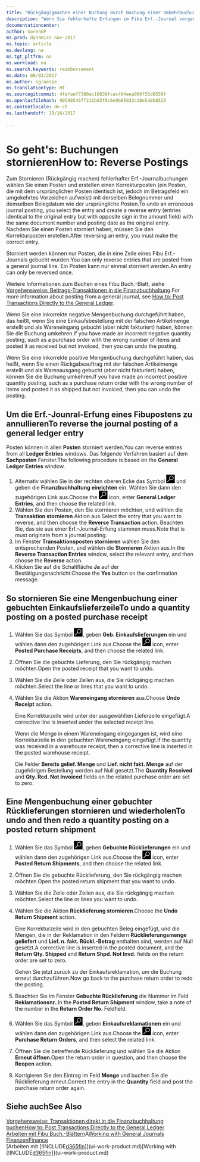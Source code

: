 ```yaml
---
title: "Rückgängigmachen einer Buchung durch Buchung einer Umkehrbuchung"
description: "Wenn Sie fehlerhafte Erfungen im Fibu Erf.-Journal vorgenommen haben, können Sie die Funktion verwenden, um die korrekte Erfung mit einem Protokoll zu annullieren."
documentationcenter: 
author: SorenGP
ms.prod: dynamics-nav-2017
ms.topic: article
ms.devlang: na
ms.tgt_pltfrm: na
ms.workload: na
ms.search.keywords: reimbursement
ms.date: 08/03/2017
ms.author: sgroespe
ms.translationtype: HT
ms.sourcegitcommit: 4fefaef7380ac10836fcac404eea006f55d8556f
ms.openlocfilehash: 90598545ff216b03f8c6e9b85933c10e5a8b6525
ms.contentlocale: de-ch
ms.lasthandoff: 10/16/2017

---
```

# <a name="how-to-reverse-postings"></a><span data-ttu-id="d8b60-103">So geht's: Buchungen stornieren</span><span class="sxs-lookup"><span data-stu-id="d8b60-103">How to: Reverse Postings</span></span>
<span data-ttu-id="d8b60-104">Zum Stornieren (Rückgängig machen) fehlerhafter Erf.-Journalbuchungen wählen Sie einen Posten und erstellen einen Korrekturposten (ein Posten, die mit dem ursprünglichen Posten identisch ist, jedoch im Betragsfeld ein umgekehrtes Vorzeichen aufweist) mit derselben Belegnummer und demselben Belegdatum wie der ursprüngliche Posten.</span><span class="sxs-lookup"><span data-stu-id="d8b60-104">To undo an erroneous journal posting, you select the entry and create a reverse entry (entries identical to the original entry but with opposite sign in the amount field) with the same document number and posting date as the original entry.</span></span> <span data-ttu-id="d8b60-105">Nachdem Sie einen Posten storniert haben, müssen Sie den Korrekturposten erstellen.</span><span class="sxs-lookup"><span data-stu-id="d8b60-105">After reversing an entry, you must make the correct entry.</span></span>

<span data-ttu-id="d8b60-106">Storniert werden können nur Posten, die in eine Zeile eines Fibu Erf.-Journals gebucht wurden.</span><span class="sxs-lookup"><span data-stu-id="d8b60-106">You can only reverse entries that are posted from a general journal line.</span></span> <span data-ttu-id="d8b60-107">Ein Posten kann nur einmal storniert werden.</span><span class="sxs-lookup"><span data-stu-id="d8b60-107">An entry can only be reversed once.</span></span>

<span data-ttu-id="d8b60-108">Weitere Informationen zum Buchen eines Fibu Buch.-Blatt, siehe [Vorgehensweise: Beitrags-Transaktionen in die Finanzbuchhaltung](finance-how-post-transactions-directly.md).</span><span class="sxs-lookup"><span data-stu-id="d8b60-108">For more information about posting from a general journal, see [How to: Post Transactions Directly to the General Ledger](finance-how-post-transactions-directly.md).</span></span>

<span data-ttu-id="d8b60-109">Wenn Sie eine inkorrekte negative Mengenbuchung durchgeführt haben, das heißt, wenn Sie eine Einkaufsbestellung mit der falschen Artikelmenge erstellt und als Wareneingang gebucht (aber nicht fakturiert) haben, können Sie die Buchung umkehren.</span><span class="sxs-lookup"><span data-stu-id="d8b60-109">If you have made an incorrect negative quantity posting, such as a purchase order with the wrong number of items and posted it as received but not invoiced, then you can undo the posting.</span></span>

<span data-ttu-id="d8b60-110">Wenn Sie eine inkorrekte positive Mengenbuchung durchgeführt haben, das heißt, wenn Sie einen Rückgabeauftrag mit der falschen Artikelmenge erstellt und als Warenausgang gebucht (aber nicht fakturiert) haben, können Sie die Buchung umkehren.</span><span class="sxs-lookup"><span data-stu-id="d8b60-110">If you have made an incorrect positive quantity posting, such as a purchase return order with the wrong number of items and posted it as shipped but not invoiced, then you can undo the posting.</span></span>   

## <a name="to-reverse-the-journal-posting-of-a-general-ledger-entry"></a><span data-ttu-id="d8b60-111">Um die Erf.-Jounral-Erfung eines Fibupostens zu annullieren</span><span class="sxs-lookup"><span data-stu-id="d8b60-111">To reverse the journal posting of a general ledger entry</span></span>
<span data-ttu-id="d8b60-112">Posten können in allen **Posten** storniert werden.</span><span class="sxs-lookup"><span data-stu-id="d8b60-112">You can reverse entries from all **Ledger Entries** windows.</span></span> <span data-ttu-id="d8b60-113">Das folgende Verfahren basiert auf dem **Sachposten** Fenster.</span><span class="sxs-lookup"><span data-stu-id="d8b60-113">The following procedure is based on the **General Ledger Entries** window.</span></span>
1. <span data-ttu-id="d8b60-114">Alternativ wählen Sie in der rechten oberen Ecke das Symbol ![Nach Seite oder Bericht suchen](media/ui-search/search_small.png "Nach Seite oder Bericht suchen") und geben die **Finanzbuchhaltung einrichten** ein. Wählen Sie dann den zugehörigen Link aus.</span><span class="sxs-lookup"><span data-stu-id="d8b60-114">Choose the ![Search for Page or Report](media/ui-search/search_small.png "Search for Page or Report icon") icon, enter **General Ledger Entries**, and then choose the related link.</span></span>
2. <span data-ttu-id="d8b60-115">Wählen Sie den Posten, den Sie stornieren möchten, und wählen die **Transaktion stornieren** Aktion aus.</span><span class="sxs-lookup"><span data-stu-id="d8b60-115">Select the entry that you want to reverse, and then choose the **Reverse Transaction** action.</span></span> <span data-ttu-id="d8b60-116">Beachten Sie, das sie aus einer Erf.-Journal-Erfung stammen muss.</span><span class="sxs-lookup"><span data-stu-id="d8b60-116">Note that is must originate from a journal posting.</span></span>
3. <span data-ttu-id="d8b60-117">Im Fenster **Transaktionsposten stornieren** wählen Sie den entsprechenden Posten, und wählen die **Stornieren** Aktion aus.</span><span class="sxs-lookup"><span data-stu-id="d8b60-117">In the **Reverse Transaction Entries** window, select the relevant entry, and then choose the **Reverse** action.</span></span>
4. <span data-ttu-id="d8b60-118">Klicken Sie auf die Schaltfläche **Ja** auf der Bestätigungsnachricht.</span><span class="sxs-lookup"><span data-stu-id="d8b60-118">Choose the **Yes** button on the confirmation message.</span></span>

## <a name="to-undo-a-quantity-posting-on-a-posted-purchase-receipt"></a><span data-ttu-id="d8b60-119">So stornieren Sie eine Mengenbuchung einer gebuchten Einkaufslieferzeile</span><span class="sxs-lookup"><span data-stu-id="d8b60-119">To undo a quantity posting on a posted purchase receipt</span></span>  

1.  <span data-ttu-id="d8b60-120">Wählen Sie das Symbol ![Nach Seite oder Bericht suchen](media/ui-search/search_small.png "Symbol Nach Seite oder Bericht suchen"), geben **Geb. Einkaufslieferungen** ein und wählen dann den zugehörigen Link aus.</span><span class="sxs-lookup"><span data-stu-id="d8b60-120">Choose the ![Search for Page or Report](media/ui-search/search_small.png "Search for Page or Report icon") icon, enter **Posted Purchase Receipts**, and then choose the related link.</span></span>  
2.  <span data-ttu-id="d8b60-121">Öffnen Sie die gebuchte Lieferung, den Sie rückgängig machen möchten.</span><span class="sxs-lookup"><span data-stu-id="d8b60-121">Open the posted receipt that you want to undo.</span></span>  
3.  <span data-ttu-id="d8b60-122">Wählen Sie die Zeile oder Zeilen aus, die Sie rückgängig machen möchten.</span><span class="sxs-lookup"><span data-stu-id="d8b60-122">Select the line or lines that you want to undo.</span></span>  
4.  <span data-ttu-id="d8b60-123">Wählen Sie die Aktion **Wareneingang stornieren** aus.</span><span class="sxs-lookup"><span data-stu-id="d8b60-123">Choose **Undo Receipt** action.</span></span>

    <span data-ttu-id="d8b60-124">Eine Korrekturzeile wird unter der ausgewählten Lieferzeile eingefügt.</span><span class="sxs-lookup"><span data-stu-id="d8b60-124">A corrective line is inserted under the selected receipt line.</span></span>  

    <span data-ttu-id="d8b60-125">Wenn die Menge in einem Wareneingang eingegangen ist, wird eine Korrekturzeile in den gebuchten Wareneingang eingefügt.</span><span class="sxs-lookup"><span data-stu-id="d8b60-125">If the quantity was received in a warehouse receipt, then a corrective line is inserted in the posted warehouse receipt.</span></span>  

    <span data-ttu-id="d8b60-126">Die Felder **Bereits gelief. Menge** und **Lief. nicht fakt. Menge** auf der zugehörigen Bestellung werden auf Null gesetzt.</span><span class="sxs-lookup"><span data-stu-id="d8b60-126">The **Quantity Received** and **Qty. Rcd. Not Invoiced** fields on the related purchase order are set to zero.</span></span>

## <a name="to-undo-and-then-redo-a-quantity-posting-on-a-posted-return-shipment"></a><span data-ttu-id="d8b60-127">Eine Mengenbuchung einer gebuchter Rücklieferungen stornieren und wiederholen</span><span class="sxs-lookup"><span data-stu-id="d8b60-127">To undo and then redo a quantity posting on a posted return shipment</span></span>

1.  <span data-ttu-id="d8b60-128">Wählen Sie das Symbol ![Nach Seite oder Bericht suchen](media/ui-search/search_small.png "Symbol Nach Seite oder Bericht suchen"), geben **Gebuchte Rücklieferungen** ein und wählen dann den zugehörigen Link aus.</span><span class="sxs-lookup"><span data-stu-id="d8b60-128">Choose the ![Search for Page or Report](media/ui-search/search_small.png "Search for Page or Report icon") icon, enter **Posted Return Shipments**, and then choose the related link.</span></span>  
2.  <span data-ttu-id="d8b60-129">Öffnen Sie die gebuchte Rücklieferung, den Sie rückgängig machen möchten.</span><span class="sxs-lookup"><span data-stu-id="d8b60-129">Open the posted return shipment that you want to undo.</span></span>
3. <span data-ttu-id="d8b60-130">Wählen Sie die Zeile oder Zeilen aus, die Sie rückgängig machen möchten.</span><span class="sxs-lookup"><span data-stu-id="d8b60-130">Select the line or lines you want to undo.</span></span>  

4.  <span data-ttu-id="d8b60-131">Wählen Sie die Aktion **Rücklieferung stornieren**.</span><span class="sxs-lookup"><span data-stu-id="d8b60-131">Choose the **Undo Return Shipment** action.</span></span>  

    <span data-ttu-id="d8b60-132">Eine Korrekturzeile wird in den gebuchten Beleg eingefügt, und die Mengen, die in der Reklamation in den Feldern **Rücklieferungsmenge geliefert** und **Lief. n. fakt. Rückl.-Betrag** enthalten sind, werden auf Null gesetzt.</span><span class="sxs-lookup"><span data-stu-id="d8b60-132">A corrective line is inserted in the posted document, and the **Return Qty. Shipped** and **Return Shpd. Not Invd.** fields on the return order are set to zero.</span></span>  

    <span data-ttu-id="d8b60-133">Gehen Sie jetzt zurück zu der Einkaufsreklamation, um die Buchung erneut durchzuführen.</span><span class="sxs-lookup"><span data-stu-id="d8b60-133">Now go back to the purchase return order to redo the posting.</span></span>  

5.  <span data-ttu-id="d8b60-134">Beachten Sie im Fenster **Gebuchte Rücklieferung** die Nummer im Feld **Reklamationsnr.**.</span><span class="sxs-lookup"><span data-stu-id="d8b60-134">In the **Posted Return Shipment** window, take a note of the number in the **Return Order No.**</span></span> <span data-ttu-id="d8b60-135">Feld</span><span class="sxs-lookup"><span data-stu-id="d8b60-135">field.</span></span>  
6.  <span data-ttu-id="d8b60-136">Wählen Sie das Symbol ![Nach Seite oder Bericht suchen](media/ui-search/search_small.png "Symbol Nach Seite oder Bericht suchen"), geben **Einkaufsreklamationen** ein und wählen dann den zugehörigen Link aus.</span><span class="sxs-lookup"><span data-stu-id="d8b60-136">Choose the ![Search for Page or Report](media/ui-search/search_small.png "Search for Page or Report icon") icon, enter **Purchase Return Orders**, and then select the related link.</span></span>  
7.  <span data-ttu-id="d8b60-137">Öffnen Sie die betreffende Rücklieferung und wählen Sie die Aktion **Erneut öffnen**.</span><span class="sxs-lookup"><span data-stu-id="d8b60-137">Open the return order in question, and then choose the **Reopen** action.</span></span>  
8.  <span data-ttu-id="d8b60-138">Korrigieren Sie den Eintrag im Feld **Menge** und buchen Sie die Rücklieferung erneut.</span><span class="sxs-lookup"><span data-stu-id="d8b60-138">Correct the entry in the **Quantity** field and post the purchase return order again.</span></span>  

## <a name="see-also"></a><span data-ttu-id="d8b60-139">Siehe auch</span><span class="sxs-lookup"><span data-stu-id="d8b60-139">See Also</span></span>
[<span data-ttu-id="d8b60-140">Vorgehensweise: Transaktionen direkt in die Finanzbuchhaltung buchen</span><span class="sxs-lookup"><span data-stu-id="d8b60-140">How to: Post Transactions Directly to the General Ledger</span></span>](finance-how-post-transactions-directly.md)  
<span data-ttu-id="d8b60-141">[Arbeiten mit Fibu Buch.-Blättern](ui-work-general-journals.md)A</span><span class="sxs-lookup"><span data-stu-id="d8b60-141">[Working with General Journals](ui-work-general-journals.md)</span></span>  
[<span data-ttu-id="d8b60-142">Finanzen</span><span class="sxs-lookup"><span data-stu-id="d8b60-142">Finance</span></span>](finance.md)  
<span data-ttu-id="d8b60-143">[Arbeiten mit [!INCLUDE[d365fin](includes/d365fin_md.md)]](ui-work-product.md)</span><span class="sxs-lookup"><span data-stu-id="d8b60-143">[Working with [!INCLUDE[d365fin](includes/d365fin_md.md)]](ui-work-product.md)</span></span>  

